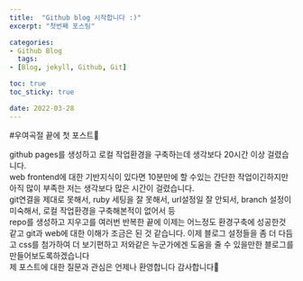```yaml
---
title:  "Github blog 시작합니다 :)"
excerpt: "첫번째 포스팅"

categories:
- Github Blog
  tags:
- [Blog, jekyll, Github, Git]

toc: true
toc_sticky: true

date: 2022-03-28
---
```

#우여곡절 끝에 첫 포스트🤣

github pages를 생성하고 로컬 작업환경을 구축하는데 생각보다 20시간 이상 걸렸습니다.<br>
web frontend에 대한 기반지식이 있다면 10분만에 할 수있는 간단한 작업이긴하지만 아직 많이 부족한 저는 생각보다 많은 시간이 걸렸습니다.<br>
git연결을 제대로 못해서, ruby 세팅을 잘 못해서, url설정일 잘 안되서, branch 설정이 미숙해서, 로컬 작업환경을 구축해본적이 없어서 등 <br>
repo를 생성하고 지우고를 여러번 반복한 끝에 이제는 어느정도 환경구축에 성공한것 같고 git과 web에 대한 이해가 조금은 된 것 같습니다.
이제 블로그 설정들을 좀 더 다듬고 css를 첨가하여 더 보기편하고 저와같은 누군가에겐 도움을 줄 수 있을만한 블로그를 만들어보도록하겠습니다<br>
제 포스트에 대한 질문과 관심은 언제나 환영합니다 감사합니다🤞
